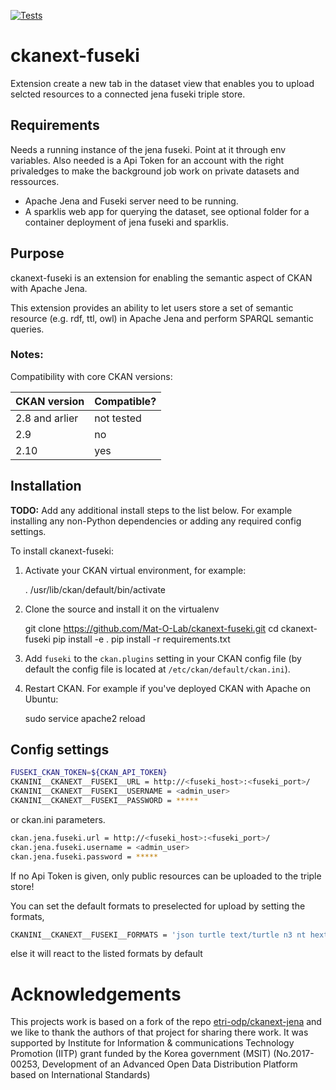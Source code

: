 [![Tests](https://github.com/Mat-O-Lab/ckanext-fuseki/actions/workflows/test.yml/badge.svg)](https://github.com/Mat-O-Lab/ckanext-fuseki/actions/workflows/test.yml)

# ckanext-fuseki

Extension create a new tab in the dataset view that enables you to upload selcted resources to a connected jena fuseki triple store. 

## Requirements
Needs a running instance of the jena fuseki. 
Point at it through env variables. Also needed is a Api Token for an account with the right privaledges to make the background job work on private datasets and ressources.

* Apache Jena and Fuseki server need to be running.
* <optional> A sparklis web app for querying the dataset, see optional folder for a container deployment of jena fuseki and sparklis.

## Purpose

ckanext-fuseki is an extension for enabling the semantic aspect of CKAN with Apache Jena.

This extension provides an ability to let users store a set of semantic resource (e.g. rdf, ttl, owl) in Apache Jena and perform SPARQL semantic queries.

### Notes:

Compatibility with core CKAN versions:

| CKAN version    | Compatible?   |
| --------------- | ------------- |
| 2.8 and arlier  | not tested    |
| 2.9             | no    |
| 2.10            | yes    |


## Installation

**TODO:** Add any additional install steps to the list below.
   For example installing any non-Python dependencies or adding any required
   config settings.

To install ckanext-fuseki:

1. Activate your CKAN virtual environment, for example:

     . /usr/lib/ckan/default/bin/activate

2. Clone the source and install it on the virtualenv

    git clone https://github.com/Mat-O-Lab/ckanext-fuseki.git
    cd ckanext-fuseki
    pip install -e .
	pip install -r requirements.txt

3. Add `fuseki` to the `ckan.plugins` setting in your CKAN
   config file (by default the config file is located at
   `/etc/ckan/default/ckan.ini`).

4. Restart CKAN. For example if you've deployed CKAN with Apache on Ubuntu:

     sudo service apache2 reload


## Config settings

```bash
FUSEKI_CKAN_TOKEN=${CKAN_API_TOKEN}
CKANINI__CKANEXT__FUSEKI__URL = http://<fuseki_host>:<fuseki_port>/
CKANINI__CKANEXT__FUSEKI__USERNAME = <admin_user>
CKANINI__CKANEXT__FUSEKI__PASSWORD = *****
```
or ckan.ini parameters.
```bash
ckan.jena.fuseki.url = http://<fuseki_host>:<fuseki_port>/
ckan.jena.fuseki.username = <admin_user>
ckan.jena.fuseki.password = *****
```
If no Api Token is given, only public resources can be uploaded to the triple store!

You can set the default formats to preselected for upload by setting the formats,
```bash
CKANINI__CKANEXT__FUSEKI__FORMATS = 'json turtle text/turtle n3 nt hext trig longturtle xml json-ld ld+json'
```
else it will react to the listed formats by default

# Acknowledgements

This projects work is based on a fork of the repo [etri-odp/ckanext-jena](https://github.com/etri-odp/ckanext-jena) and we like to thank the authors of that project for sharing there work.
It was supported by Institute for Information & communications Technology Promotion (IITP) grant funded by the Korea government (MSIT) (No.2017-00253, Development of an Advanced Open Data Distribution Platform based on International Standards)
